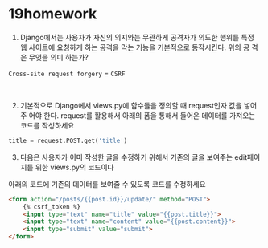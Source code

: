 # 19homework

1. Django에서는 사용자가 자신의 의지와는 무관하게 공격자가 의도한 행위를 특정
  웹 사이트에 요청하게 하는 공격을 막는 기능을 기본적으로 동작시킨다. 위의 공
  격은 무엇을 의미 하는가?

  `Cross-site request forgery`  = `CSRF`

  ​	

  

2. 기본적으로 Django에서 views.py에 함수들을 정의할 때 request인자 값을 넣어주
  어야 한다. request를 활용해서 아래의 폼을 통해서 들어온 데이터를 가져오는
  코드를 작성하세요

  ```python
  title = request.POST.get('title')
  ```

  

  

3. 다음은 사용자가 이미 작성한 글을 수정하기 위해서 기존의 글을 보여주는
  edit페이지를 위한 views.py의 코드이다

  아래의 코드에 기존의 데이터를 보여줄 수 있도록 코드를 수정하세요

```html
<form action="/posts/{{post.id}}/update/" method="POST">
    {% csrf_token %}
    <input type="text" name="title" value="{{post.title}}">
    <input type="text" name="content" value="{{post.content}}">
    <input type="submit" value="submit">
</form>
```

